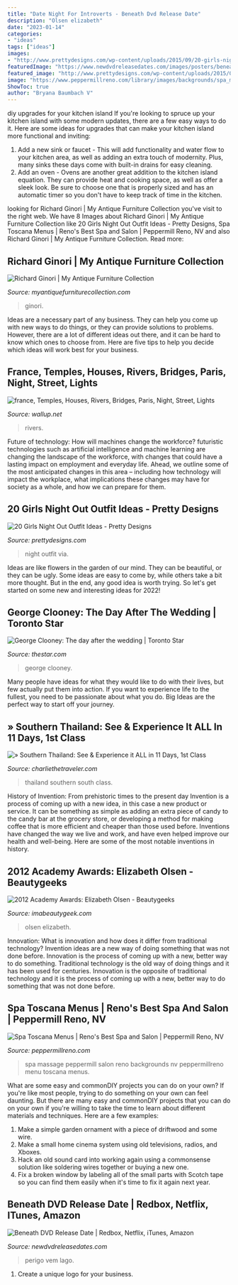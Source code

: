 ```yaml
---
title: "Date Night For Introverts - Beneath Dvd Release Date"
description: "Olsen elizabeth"
date: "2023-01-14"
categories:
- "ideas"
tags: ["ideas"]
images:
- "http://www.prettydesigns.com/wp-content/uploads/2015/09/20-girls-night-out-outfit-ideas13.jpg"
featuredImage: "https://www.newdvdreleasedates.com/images/posters/beneath-2013.jpg"
featured_image: "http://www.prettydesigns.com/wp-content/uploads/2015/09/20-girls-night-out-outfit-ideas13.jpg"
image: "https://www.peppermillreno.com/library/images/backgrounds/spa_massage_per_due-0.jpg"
ShowToc: true
author: "Bryana Baumbach V"
---
```



diy upgrades for your kitchen island
If you're looking to spruce up your kitchen island with some modern updates, there are a few easy ways to do it. Here are some ideas for upgrades that can make your kitchen island more functional and inviting: 
1. Add a new sink or faucet - This will add functionality and water flow to your kitchen area, as well as adding an extra touch of modernity. Plus, many sinks these days come with built-in drains for easy cleaning. 
2. Add an oven - Ovens are another great addition to the kitchen island equation. They can provide heat and cooking space, as well as offer a sleek look. Be sure to choose one that is properly sized and has an automatic timer so you don't have to keep track of time in the kitchen. 

	

		
looking for Richard Ginori | My Antique Furniture Collection you've visit to the right web. We have 8 Images about Richard Ginori | My Antique Furniture Collection like 20 Girls Night Out Outfit Ideas - Pretty Designs, Spa Toscana Menus | Reno&#039;s Best Spa and Salon | Peppermill Reno, NV and also Richard Ginori | My Antique Furniture Collection. Read more:
		
    
## Richard Ginori | My Antique Furniture Collection

<img loading=lazy src="https://d29jd5m3t61t9.cloudfront.net/myantiquefurniturecollection.com/images/fbfiles/images/IMG_20150715_161216993_v_1437622212.jpg" onerror="this.onerror=null;this.src='https://tse3.mm.bing.net/th?id=OIP.hj9VFwyDHR19wpJI9mJrnQHaNL&amp;pid=15.1';" alt="Richard Ginori | My Antique Furniture Collection">

_Source: myantiquefurniturecollection.com_

>ginori. 

	

Ideas are a necessary part of any business. They can help you come up with new ways to do things, or they can provide solutions to problems. However, there are a lot of different ideas out there, and it can be hard to know which ones to choose from. Here are five tips to help you decide which ideas will work best for your business.

    
## France, Temples, Houses, Rivers, Bridges, Paris, Night, Street, Lights

<img loading=lazy src="https://wallup.net/wp-content/uploads/2019/09/919930-france-temples-houses-rivers-bridges-paris-night-street-lights-cities-1.jpg" onerror="this.onerror=null;this.src='https://tse3.mm.bing.net/th?id=OIP.l3AOnaOtKwi-wQ9UNhF0VgHaEg&amp;pid=15.1';" alt="france, Temples, Houses, Rivers, Bridges, Paris, Night, Street, Lights">

_Source: wallup.net_

>rivers. 

	

Future of technology: How will machines change the workforce?
futuristic technologies such as artificial intelligence and machine learning are changing the landscape of the workforce, with changes that could have a lasting impact on employment and everyday life. Ahead, we outline some of the most anticipated changes in this area – including how technology will impact the workplace, what implications these changes may have for society as a whole, and how we can prepare for them.

    
## 20 Girls Night Out Outfit Ideas - Pretty Designs

<img loading=lazy src="http://www.prettydesigns.com/wp-content/uploads/2015/09/20-girls-night-out-outfit-ideas13.jpg" onerror="this.onerror=null;this.src='https://tse3.mm.bing.net/th?id=OIP.rC3VmS2Bjcmu6NIu55275QHaLH&amp;pid=15.1';" alt="20 Girls Night Out Outfit Ideas - Pretty Designs">

_Source: prettydesigns.com_

>night outfit via. 

	

Ideas are like flowers in the garden of our mind. They can be beautiful, or they can be ugly. Some ideas are easy to come by, while others take a bit more thought. But in the end, any good idea is worth trying. So let's get started on some new and interesting ideas for 2022!

    
## George Clooney: The Day After The Wedding | Toronto Star

<img loading=lazy src="https://www.thestar.com/content/dam/thestar/photos/2014/09/28/george_clooney_the_day_afer_the_wedding/george_clooney2.jpg" onerror="this.onerror=null;this.src='https://tse3.mm.bing.net/th?id=OIP.x6DvgJTltzxNF-8MVJ1kQAHaLI&amp;pid=15.1';" alt="George Clooney: The day after the wedding | Toronto Star">

_Source: thestar.com_

>george clooney. 

	

Many people have ideas for what they would like to do with their lives, but few actually put them into action. If you want to experience life to the fullest, you need to be passionate about what you do. Big Ideas are the perfect way to start off your journey.

    
## » Southern Thailand: See &amp; Experience It ALL In 11 Days, 1st Class

<img loading=lazy src="https://charliethetraveler.com/wp-content/uploads/2020/03/N-2.jpg" onerror="this.onerror=null;this.src='https://tse3.mm.bing.net/th?id=OIP.61vnFQxqY-CDD6pyRSC1ggHaEq&amp;pid=15.1';" alt="» Southern Thailand: See &amp; Experience it ALL in 11 Days, 1st Class">

_Source: charliethetraveler.com_

>thailand southern south class. 

	

History of Invention: From prehistoric times to the present day
Invention is a process of coming up with a new idea, in this case a new product or service. It can be something as simple as adding an extra piece of candy to the candy bar at the grocery store, or developing a method for making coffee that is more efficient and cheaper than those used before. Inventions have changed the way we live and work, and have even helped improve our health and well-being. Here are some of the most notable inventions in history.

    
## 2012 Academy Awards: Elizabeth Olsen - Beautygeeks

<img loading=lazy src="https://imabeautygeek.com/.image/t_share/MTI2NTQ4Mzg5MzE0NzUyNDgy/elizabeth-olsen_2012-vanity-fair-oscar-party-hosted-by-graydon-carter---arrivals.jpg" onerror="this.onerror=null;this.src='https://tse1.mm.bing.net/th?id=OIP.GuhVzAHWLuCbGi522p5XkAHaKq&amp;pid=15.1';" alt="2012 Academy Awards: Elizabeth Olsen - Beautygeeks">

_Source: imabeautygeek.com_

>olsen elizabeth. 

	

Innovation: What is innovation and how does it differ from traditional technology?
Invention ideas are a new way of doing something that was not done before. Innovation is the process of coming up with a new, better way to do something. Traditional technology is the old way of doing things and it has been used for centuries. Innovation is the opposite of traditional technology and it is the process of coming up with a new, better way to do something that was not done before.

    
## Spa Toscana Menus | Reno&#039;s Best Spa And Salon | Peppermill Reno, NV

<img loading=lazy src="https://www.peppermillreno.com/library/images/backgrounds/spa_massage_per_due-0.jpg" onerror="this.onerror=null;this.src='https://tse4.mm.bing.net/th?id=OIP.-wmR2_0aqbp81f3f1HHWiAHaEc&amp;pid=15.1';" alt="Spa Toscana Menus | Reno&#039;s Best Spa and Salon | Peppermill Reno, NV">

_Source: peppermillreno.com_

>spa massage peppermill salon reno backgrounds nv peppermillreno menu toscana menus. 

	

What are some easy and commonDIY projects you can do on your own?
If you're like most people, trying to do something on your own can feel daunting. But there are many easy and commonDIY projects that you can do on your own if you're willing to take the time to learn about different materials and techniques. Here are a few examples:
1. Make a simple garden ornament with a piece of driftwood and some wire.
2. Make a small home cinema system using old televisions, radios, and Xboxes.
3. Hack an old sound card into working again using a commonsense solution like soldering wires together or buying a new one.
4. Fix a broken window by labeling all of the small parts with Scotch tape so you can find them easily when it's time to fix it again next year.

    
## Beneath DVD Release Date | Redbox, Netflix, ITunes, Amazon

<img loading=lazy src="https://www.newdvdreleasedates.com/images/posters/beneath-2013.jpg" onerror="this.onerror=null;this.src='https://tse3.mm.bing.net/th?id=OIP.Chq0mGL7PtZ8WTANSCCPRgHaLH&amp;pid=15.1';" alt="Beneath DVD Release Date | Redbox, Netflix, iTunes, Amazon">

_Source: newdvdreleasedates.com_

>perigo vem lago. 

	

1. Create a unique logo for your business.

